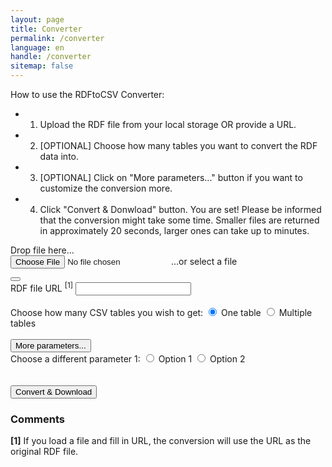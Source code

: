```yaml
---
layout: page
title: Converter
permalink: /converter
language: en
handle: /converter
sitemap: false
---
```

How to use the RDFtoCSV Converter:
- 1) Upload the RDF file from your local storage OR provide a URL.
- 2) [OPTIONAL] Choose how many tables you want to convert the RDF data into.
- 3) [OPTIONAL] Click on "More parameters..." button if you want to customize the conversion more.
- 4) Click "Convert & Donwload" button.
You are set! Please be informed that the conversion might take some time. Smaller files are returned in approximately 20 seconds, larger ones can take up to minutes.

<form id="rdfandconfiguration" action="https://rdf-to-csvw.onrender.com/rdftocsvw" method="post">
    <script src="https://ajax.googleapis.com/ajax/libs/jquery/1.11.1/jquery.min.js"></script>
    <div id="drop-zone">
        Drop file here...<br>
                <div id="holderForFileInputAndBin">
            <label class="label" id="labelForFileInput" for="file">
                <input type="file" name="file" id="file" required/>
                <span id="spanForFileInput">...or select a file</span>
                <p id="fileName"></p>
            </label>
            <button class="clear-button" id="clearButton">
                <i class="fa-regular fa-trash-can"></i>
            </button>
        </div>
    </div>
    <div>
        <label for="fileURL">RDF file URL <sup class="comment-marker" data-index="1">[1]</sup></label>
        <input type="text" id="fileURL" name="fileURL" required> 
    </div>    
    <br>
    <div>
        <label>Choose how many CSV tables you wish to get:</label>
            <label>
            <input type="radio" name="choice" value="basicQuery" checked="checked" >
                One table
            </label>
            <label>
            <input type="radio" name="choice" value="splitQuery">
                Multiple tables
            </label>
    </div>    
        <br>
            <button id="toggleButton">More parameters...</button>
        <div id="toggleContent">
            <label>Choose a different parameter 1:</label>
    <label>
        <input type="radio" name="choice2" value="opt1" >
            Option 1
        </label>
        <label>
        <input type="radio" name="choice2" value="opt2">
            Option 2
        </label><br>
        </div>
    <br><br>
    <input type="submit" value="Convert & Download" id="submitButton">
</form>
<div id="responsePlace">
<label id="previewLabel"></label>
</div>

<div id="errorMessage" style="color: red; display: none;"></div>

<div id="comments">
    <h3>Comments</h3>
    <div class="comment" id="comment-1">
        <strong>[1]</strong> If you load a file and fill in URL, the conversion will use the URL as the original RDF file.
    </div>
</div>

<script type="text/javascript" src="https://ladymalande.github.io/{{ base.url }}/{{ 'assets/sendPost.js' | relative_url }}"></script>